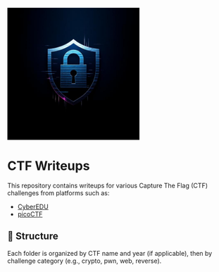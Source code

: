 <p align = "left">
  <img width="300" alt="webui" src="assets/logo.jpg">
</p>


# CTF Writeups

This repository contains writeups for various Capture The Flag (CTF) challenges from platforms such as:

- [CyberEDU](https://cyberedu.ro/)
- [picoCTF](https://picoctf.org/)

## 📁 Structure

Each folder is organized by CTF name and year (if applicable), then by challenge category (e.g., crypto, pwn, web, reverse).
